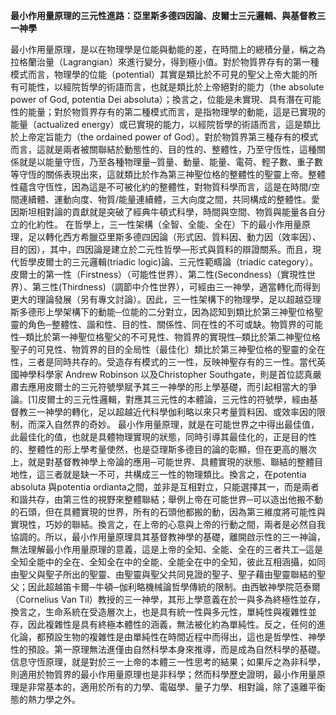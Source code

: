 **最小作用量原理的三元性進路：亞里斯多德四因論、皮爾士三元邏輯、與基督教三一神學**

最小作用量原理，是以在物理學是位能與動能的差，在時間上的總積分量，稱之為拉格蘭治量（Lagrangian）來進行變分，得到極小值。對於物質界存有的第一種模式而言，物理學的位能（potential）其實是類比於不可見的聖父上帝大能的所有可能性，以經院哲學的術語而言，也就是類比於上帝絕對的能力（the absolute power of God, potentia Dei absoluta）；換言之，位能是未實現、具有潛在可能性的能量；對於物質界存有的第二種模式而言，是指物理學的動能，這是已實現的能量（actualized energy）或已實現的能力，以經院哲學的術語而言，這是類比於上帝定旨能力（the ordained power of God）。對於物質界第三種存有的模式而言，這就是兩者被關聯結於動態性的、目的性的、整體性，乃至守恆性，這種關係就是以能量守恆，乃至各種物理量─質量、動量、能量、電荷、輕子數、重子數等守恆的關係表現出來，這就類比於作為第三神聖位格的整體性的聖靈上帝。整體性蘊含守恆性，因為這是不可被化約的整體性，對物質科學而言，這是在時間/空間連續體、運動向度、物質/能量連續體，三大向度之間，共同構成的整體性。愛因斯坦相對論的貢獻就是突破了經典牛頓式科學，時間與空間、物質與能量各自分立的化約性。 在哲學上，三一性架構（全智、全能、全在）下的最小作用量原理，足以轉化西方希臘亞里斯多德四因論（形式因、質料因、動力因（效率因）、目的因），其中，四因論是建立於二元性哲學—形式與質料的辯證關系。而且，現代哲學皮爾士的三元邏輯(triadic logic)論、三元性範疇論（triadic category）。皮爾士的第一性（Firstness）（可能性世界）、第二性(Secondness)（實現性世界）、第三性(Thirdness)（調節中介性世界），可經由三一神學，適當轉化而得到更大的理論發展（另有專文討論）。因此，三一性架構下的物理學，足以超越亞理斯多德形上學架構下的動能─位能的二分對立，因為認知到類比於第三神聖位格聖靈的角色─整體性、諧和性、目的性、關係性、同在性的不可或缺。物質界的可能性─類比於第一神聖位格聖父的不可見性、物質界的實現性─類比於第二神聖位格聖子的可見性、物質界的目的全局性（最佳化）類比於第三神聖位格的聖靈的全在性，三者是同時共存的。受造存有模式的三一性，反映神聖存有的三一性。當代英國神學科學家 Andrew Robinson 以及Christopher Southgate，則是首位認真嚴肅去應用皮爾士的三元符號學賦予其三一神學的形上學基礎，而引起相當大的爭論。[1]皮爾士的三元性邏輯，對應其三元性的本體論，三元性的符號學，經由基督教三一神學的轉化，足以超越近代科學伽利略以來只考量質料因、或效率因的限制，而深入自然界的奇妙。 最小作用量原理，就是在可能世界之中得出最佳值，此最佳化的值，也就是具體物理實現的狀態，同時引導其最佳化的，正是目的性的、整體性的形上學考量使然，也是亞理斯多德目的論的彰顯，但在更高的層次上，就是對基督教神學上帝論的應用─可能世界、具體實現的狀態、聯結的整體目地性，這三者就是缺一不可，共構成三一性的物理類比。換言之，在potentia absoluta 與potentia ordianta之間，並非是互相對立，只能選擇其一，而是兩者和諧共存，由第三性的視野來整體聯結；舉例上帝在可能世界─可以造出他搬不動的石頭，但在具體實現的世界，所有的石頭他都搬的動，因為第三維度將可能性與實現性，巧妙的聯結。換言之，在上帝的心意與上帝的行動之間，兩者是必然自我協調的。所以，最小作用量原理具其基督教神學的基礎，離開啟示性的三一神論，無法理解最小作用量原理的意義，這是上帝的全知、全能、全在的三者共工─這是全知全能中的全在、全知全在中的全能、全能全在中的全知，彼此互相涵攝，如同由聖父與聖子所出的聖靈、由聖靈與聖父共同見證的聖子、聖子藉由聖靈聯結的聖父；因此超越笛卡爾─牛頓─伽利略機械論哲學傳統的限制。由西敏神學院范泰爾（Cornelius Van Til）教授的三一神學，其形上學意義在於一與多為終極性並存，換言之，生命系統在受造層次上，也是具有統一性與多元性，單純性與複雜性並存，因此複雜性是具有終極本體性的涵義，無法被化約為單純性。反之，任何的進化論，都預設生物的複雜性是由單純性在時間近程中而得出，這也是哲學性、神學性的預設。第一原理無法進僅由自然科學本身來推導，而是成為自然科學的基礎。信息守恆原理，就是對於三一上帝的本體三一性思考的結果；如果斥之為非科學，則適用於物質界的最小作用量原理也是非科學；然而科學歷史證明，最小作用量原理是非常基本的，適用於所有的力學、電磁學、量子力學、相對論，除了遠離平衡態的熱力學之外。